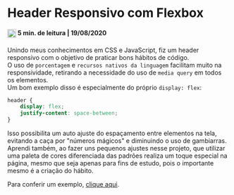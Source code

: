 # Header Responsivo com Flexbox


#### <img href="#" align="center" src="https://img.icons8.com/android/50/000000/clock.png" alt="relogio" height="20" width="20"/> 5 min. de leitura | 19/08/2020 <br>
Unindo meus conhecimentos em CSS e JavaScript, fiz um header responsivo com o objetivo de praticar bons hábitos de código. <br>
O uso de `porcentagem` e `recursos nativos da linguagem` facilitam muito na responsividade, retirando a necessidade do uso de `media query` em todos os elementos. <br>
Um bom exemplo disso é especialmente do próprio `display: flex`: <br>
```css
header {
    display: flex;
    justify-content: space-between;
}
```
Isso possibilita um auto ajuste do espaçamento entre elementos na tela, evitando a caça por "números mágicos" e diminuindo o uso de gambiarras. <br>
Aprendi também, ao fazer uns pequenos ajustes nesse projeto, que utilizar uma paleta de cores diferenciada das padrões realiza um toque especial na página, mesmo que seja apenas para fins de estudo, pois o importante mesmo é a criação do hábito. <br>

Para conferir um exemplo, [clique aqui](https://codepen.io/huri3l/pen/MWyjrob).
